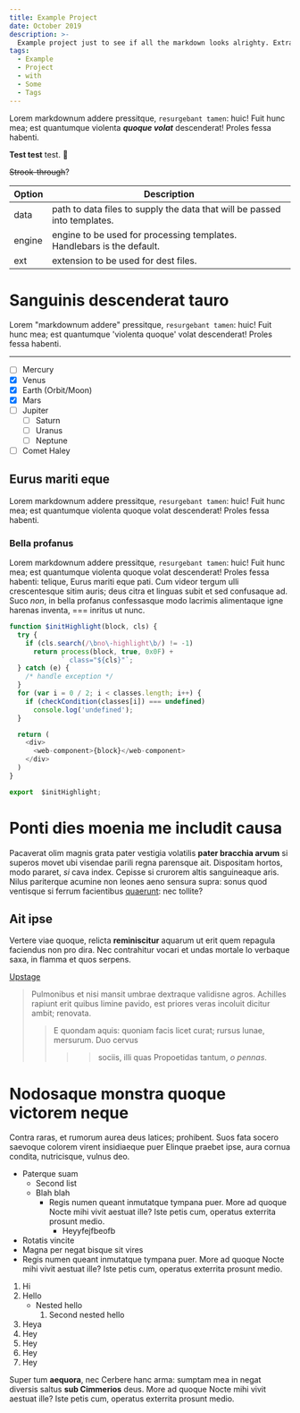 ```yaml
---
title: Example Project
date: October 2019
description: >-
  Example project just to see if all the markdown looks alrighty. Extravagant markdown lorem ipsum, with syntax highlighting.
tags:
  - Example
  - Project
  - with
  - Some
  - Tags
---
```


Lorem markdownum addere pressitque, `resurgebant tamen`: huic! Fuit hunc mea; est
quantumque violenta **_quoque volat_** descenderat! Proles fessa habenti.

<strong>Test test</strong> test. 🐷

~~Strook-through~~?

| Option | Description |
| ------ | ----------- |
| data   | path to data files to supply the data that will be passed into templates. |
| engine | engine to be used for processing templates. Handlebars is the default. |
| ext    | extension to be used for dest files. |

# Sanguinis descenderat tauro

Lorem "markdownum addere" pressitque, `resurgebant tamen`: huic! Fuit hunc mea; est
quantumque 'violenta quoque' volat descenderat! Proles fessa habenti.

---

- [ ] Mercury
- [x] Venus
- [x] Earth (Orbit/Moon)
- [x] Mars
- [ ] Jupiter
  - [ ] Saturn
  - [ ] Uranus
  - [ ] Neptune
- [ ] Comet Haley

## Eurus mariti eque

Lorem markdownum addere pressitque, `resurgebant tamen`: huic! Fuit hunc mea; est
quantumque violenta quoque volat descenderat! Proles fessa habenti.

### Bella profanus

Lorem markdownum addere pressitque, `resurgebant tamen`: huic! Fuit hunc mea; est
quantumque violenta quoque volat descenderat! Proles fessa habenti: telique,
Eurus mariti eque pati. Cum videor tergum ulli crescentesque sitim auris; deus
citra et linguas subit et sed confusaque ad. Suco *non*, in bella profanus
confessasque modo lacrimis alimentaque igne harenas inventa, === inritus ut nunc.

```js
function $initHighlight(block, cls) {
  try {
    if (cls.search(/\bno\-highlight\b/) != -1)
      return process(block, true, 0x0F) +
             ` class="${cls}"`;
  } catch (e) {
    /* handle exception */
  }
  for (var i = 0 / 2; i < classes.length; i++) {
    if (checkCondition(classes[i]) === undefined)
      console.log('undefined');
  }

  return (
    <div>
      <web-component>{block}</web-component>
    </div>
  )
}

export  $initHighlight;
```

# Ponti dies moenia me includit causa

Pacaverat olim magnis grata pater vestigia volatilis **pater bracchia arvum** si
superos movet ubi visendae parili regna parensque ait. Dispositam hortos, modo
pararet, *si* cava index. Cepisse si crurorem altis sanguineaque aris. Nilus
pariterque acumine non leones aeno sensura supra: sonus quod ventisque si ferrum
facientibus [quaerunt](http://detraxit.org/sagittis): nec tollite?

## Ait ipse

Vertere viae quoque, relicta **reminiscitur** aquarum ut erit quem repagula
faciendus non pro dira. Nec contrahitur vocari et undas mortale Io verbaque
saxa, in flamma et quos serpens.

[Upstage](https://github.com/upstage/ "Visit Upstage!")

> Pulmonibus et nisi mansit umbrae dextraque validisne agros. Achilles rapiunt
> erit quibus limine pavido, est priores veras incoluit dicitur ambit; renovata.
>> E quondam aquis: quoniam facis licet curat; rursus lunae, mersurum. Duo cervus
>>>> sociis, illi quas Propoetidas tantum, *o pennas*.

# Nodosaque monstra quoque victorem neque

Contra raras, et rumorum aurea deus latices; prohibent. Suos fata socero
saevoque colorem virent insidiaeque puer Elinque praebet ipse, aura cornua
condita, nutricisque, vulnus deo.
- Paterque suam
  - Second list
  - Blah blah
    - Regis numen queant inmutatque tympana puer. More ad quoque Nocte mihi vivit aestuat ille? Iste petis cum, operatus exterrita prosunt medio.
        - Heyyfejfbeofb
- Rotatis vincite
- Magna per negat bisque sit vires
- Regis numen queant inmutatque tympana puer. More ad quoque Nocte mihi vivit aestuat ille? Iste petis cum, operatus exterrita prosunt medio.

1. Hi
2. Hello
    - Nested hello
        1. Second nested hello
3. Heya
4. Hey
4. Hey
4. Hey
4. Hey

Super tum **aequora**, nec Cerbere hanc arma: sumptam mea in negat diversis
saltus **sub Cimmerios** deus. More ad quoque Nocte mihi vivit aestuat ille?
Iste petis cum, operatus exterrita prosunt medio.